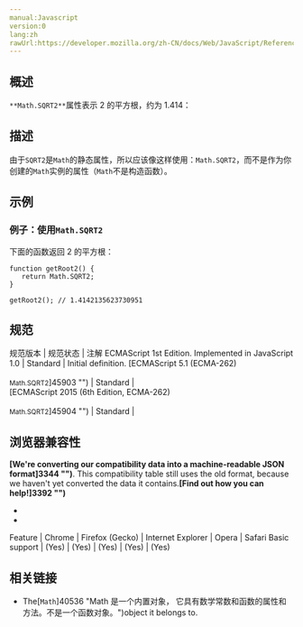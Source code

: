 ```yaml
---
manual:Javascript
version:0
lang:zh
rawUrl:https://developer.mozilla.org/zh-CN/docs/Web/JavaScript/Reference/Global_Objects/Math/SQRT2#
---
```





## 概述<a name="Summary"></a>


`**Math.SQRT2**`属性表示 2 的平方根，约为 1.414：


## 描述<a name="Description"></a>


由于`SQRT2`是`Math`的静态属性，所以应该像这样使用：`Math.SQRT2`，而不是作为你创建的`Math`实例的属性（`Math`不是构造函数）。


## 示例<a name="Examples"></a>

### 例子：使用`Math.SQRT2`<a name="Example:_Using_Math.SQRT2"></a>


下面的函数返回 2 的平方根：


```
function getRoot2() {
   return Math.SQRT2;
}

getRoot2(); // 1.4142135623730951
```

## 规范<a name="规范"></a>

规范版本 | 规范状态 | 注解 
ECMAScript 1st Edition. Implemented in JavaScript 1.0 | Standard | Initial definition. 
[ECMAScript 5.1 (ECMA-262)<br></br><small>Math.SQRT2</small>]45903 "") | Standard |  
[ECMAScript 2015 (6th Edition, ECMA-262)<br></br><small>Math.SQRT2</small>]45904 "") | Standard |  


## 浏览器兼容性<a name="浏览器兼容性"></a>


**[We&#39;re converting our compatibility data into a machine-readable JSON format]3344 "")**. This compatibility table still uses the old format, because we haven&#39;t yet converted the data it contains.**[Find out how you can help!]3392 "")**


* 
* 

Feature | Chrome | Firefox (Gecko) | Internet Explorer | Opera | Safari 
Basic support | (Yes) | (Yes) | (Yes) | (Yes) | (Yes) 




## 相关链接<a name="See_also"></a>

* The[`Math`]40536 "Math 是一个内置对象， 它具有数学常数和函数的属性和方法。不是一个函数对象。")object it belongs to.



